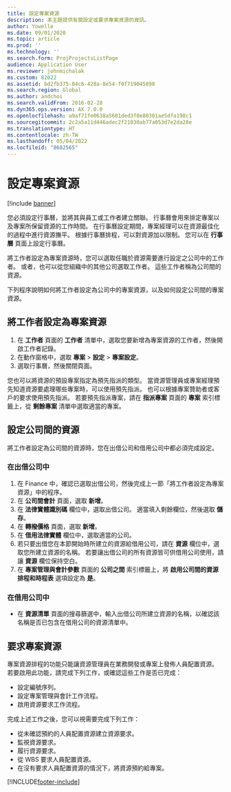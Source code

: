 ```yaml
---
title: 設定專案資源
description: 本主題提供有關設定或要求專案資源的資訊。
author: Yowelle
ms.date: 09/01/2020
ms.topic: article
ms.prod: ''
ms.technology: ''
ms.search.form: ProjProjectsListPage
audience: Application User
ms.reviewer: johnmichalak
ms.custom: 82022
ms.assetid: bd2fb375-84c6-428a-8e54-f0f719045898
ms.search.region: Global
ms.author: andchoi
ms.search.validFrom: 2016-02-28
ms.dyn365.ops.version: AX 7.0.0
ms.openlocfilehash: a9af71fe0638a5601ded3f0e80301ae5dfa198c1
ms.sourcegitcommit: 2c2a5a11d446adec2f21030ab77a053d7e2da28e
ms.translationtype: HT
ms.contentlocale: zh-TW
ms.lasthandoff: 05/04/2022
ms.locfileid: "8682565"
---
```

# <a name="set-up-project-resources"></a>設定專案資源

[!include [banner](../includes/banner.md)]

您必須設定行事曆，並將其與員工或工作者建立關聯。 行事曆會用來排定專案以及專案所保留資源的工作時間。 在行事曆設定期間，專案經理可以在資源最佳化的過程中進行資源撫平。 根據行事曆排程，可以對資源加以限制。 您可以在 **行事曆** 頁面上設定行事曆。

將工作者設定為專案資源時，您可以選取任職於資源需要進行設定之公司中的工作者。 或者，也可以從您組織中的其他公司選取工作者。 這些工作者稱為公司間的資源。

下列程序說明如何將工作者設定為公司中的專案資源，以及如何設定公司間的專案資源。

## <a name="set-up-a-worker-as-a-project-resource"></a>將工作者設定為專案資源

1. 在 **工作者** 頁面的 **工作者** 清單中，選取您要新增為專案資源的工作者，然後開啟工作者記錄。
2. 在動作窗格中，選取 **專案** &gt; **設定** &gt; **專案設定**。
3. 選取行事曆，然後關閉頁面。

您也可以將資源的預設專案指定為預先指派的類型。 當資源管理員或專案經理預先知道資源要處理哪些專案時，可以使用預先指派。 也可以根據專案贊助者或客戶的要求使用預先指派。 若要預先指派專案，請在 **指派專案** 頁面的 **專案** 索引標籤上，從 **剩餘專案** 清單中選取適當的專案。

## <a name="set-up-an-intercompany-resource"></a>設定公司間的資源

將工作者設定為公司間的資源時，您在出借公司和借用公司中都必須完成設定。

### <a name="in-the-lending-company"></a>在出借公司中

1. 在 Finance 中，確認已選取出借公司，然後完成上一節「將工作者設定為專案資源」中的程序。
2. 在 **公司間會計** 頁面，選取 **新增**。
3. 在 **法律實體識別碼** 欄位中，選取出借公司。 適當填入剩餘欄位，然後選取 **儲存**。
4. 在 **轉撥價格** 頁面，選取 **新增**。
5. 在 **借用法律實體** 欄位中，選取適當的公司。
6. 若只要出借您在本節開始時所建立的資源給借用公司，請在 **資源** 欄位中，選取您所建立資源的名稱。 若要讓出借公司的所有資源皆可供借用公司使用，請讓 **資源** 欄位保持空白。
7. 在 **專案管理與會計參數** 頁面的 **公司之間** 索引標籤上，將 **啟用公司間的資源排程和時程表** 選項設定為 **是**。

### <a name="in-the-borrowing-company"></a>在借用公司中

- 在 **資源清單** 頁面的搜尋篩選中，輸入出借公司所建立資源的名稱，以確認該名稱是否已包含在借用公司的資源清單中。

## <a name="request-project-resources"></a>要求專案資源
專案資源排程的功能只能讓資源管理員在業務開發或專案上發佈人員配置資源。 若要啟用此功能，請完成下列工作，或確認這些工作是否已完成：

- 設定編號序列。
- 設定專案管理與會計工作流程。
- 啟用資源要求工作流程。

完成上述工作之後，您可以視需要完成下列工作：

- 從未確認預約的人員配置資源建立資源要求。
- 監視資源要求。
- 履行資源要求。
- 從 WBS 要求人員配置資源。
- 在沒有要求人員配置資源的情況下，將資源預約給專案。


[!INCLUDE[footer-include](../includes/footer-banner.md)]